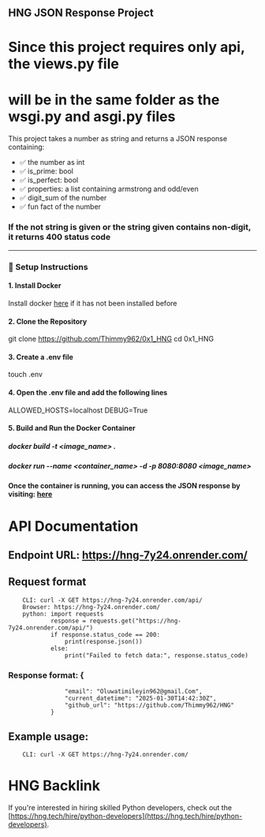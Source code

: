 ## **HNG JSON Response Project**

# Since this project requires only api, the views.py file
# will be in the same folder as the wsgi.py and asgi.py files

This project takes a number as string and returns a JSON response containing:
- ✅ the number as int
- ✅ is_prime: bool
- ✅ is_perfect: bool
- ✅ properties: a list containing armstrong and odd/even
- ✅ digit_sum of the number
- ✅ fun fact of the number

### If the not string is given or the string given contains non-digit, it returns 400 status code

---

### **🚀 Setup Instructions**

#### **1. Install Docker**
Install docker [here](https://www.docker.com/) if it has not been installed before

#### **2. Clone the Repository**
git clone https://github.com/Thimmy962/0x1_HNG
cd 0x1_HNG

#### **3. Create a .env file**
touch .env

#### **4. Open the .env file and add the following lines**
ALLOWED_HOSTS=localhost
DEBUG=True

#### **5. Build and Run the Docker Container**
##### docker build -t <image_name> .
##### docker run --name <container_name> -d -p 8080:8080 <image_name>

#### Once the container is running, you can access the JSON response by visiting: [here](http://localhost:8080)


# API Documentation

## Endpoint URL: https://hng-7y24.onrender.com/

##  Request format
        CLI: curl -X GET https://hng-7y24.onrender.com/api/
        Browser: https://hng-7y24.onrender.com/
        python: import requests
                response = requests.get("https://hng-7y24.onrender.com/api/")
                if response.status_code == 200:
                    print(response.json())
                else:
                    print("Failed to fetch data:", response.status_code)
    
### Response format: {
                    "email": "Oluwatimileyin962@gmail.Com",
                    "current_datetime": "2025-01-30T14:42:30Z",
                    "github_url": "https://github.com/Thimmy962/HNG"
                }
        
## Example usage:
        CLI: curl -X GET https://hng-7y24.onrender.com/


# HNG Backlink
If you're interested in hiring skilled Python developers, check out the [https://hng.tech/hire/python-developers](https://hng.tech/hire/python-developers).